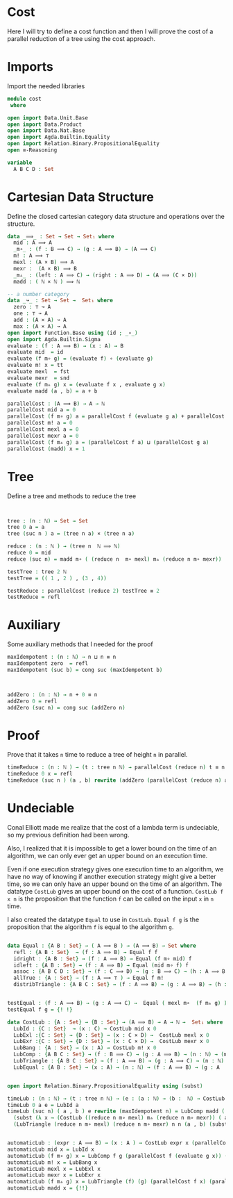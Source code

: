 # Cost

Here I will try to define a cost function and then I will prove the cost of a parallel reduction of a tree using the cost approach.



# Imports
Import the needed libraries

```agda
module cost
 where

open import Data.Unit.Base
open import Data.Product
open import Data.Nat.Base
open import Agda.Builtin.Equality
open import Relation.Binary.PropositionalEquality
open ≡-Reasoning

variable
  A B C D : Set
```
# Cartesian Data Structure

Define the closed cartesian category data structure and operations over the structure.
```agda
data _⟹_ : Set → Set → Set₁ where
  mid : A ⟹ A
  _m∘_ : (f : B ⟹ C) → (g : A ⟹ B) → (A ⟹ C)
  m! : A ⟹ ⊤
  mexl : (A × B) ⟹ A
  mexr :  (A × B) ⟹ B
  _m▵_ : (left : A ⟹ C) → (right : A ⟹ D) → (A ⟹ (C × D))
  madd : ( ℕ × ℕ ) ⟹ ℕ

-- a number category
data _↝_ : Set → Set →  Set₁ where
  zero : ⊤ ↝ A
  one : ⊤ ↝ A
  add : (A × A) ↝ A
  max : (A × A) ↝ A
open import Function.Base using (id ; _∘_)
open import Agda.Builtin.Sigma
evaluate : (f : A ⟹ B) → (x : A) → B
evaluate mid  = id
evaluate (f m∘ g) = (evaluate f) ∘ (evaluate g)
evaluate m! x = tt
evaluate mexl  = fst
evaluate mexr  = snd
evaluate (f m▵ g) x = (evaluate f x , evaluate g x)
evaluate madd (a , b) = a + b

parallelCost : (A ⟹ B) → A → ℕ
parallelCost mid a = 0
parallelCost (f m∘ g) a = parallelCost f (evaluate g a) + parallelCost g a
parallelCost m! a = 0
parallelCost mexl a = 0
parallelCost mexr a = 0
parallelCost (f m▵ g) a = (parallelCost f a) ⊔ (parallelCost g a)
parallelCost (madd) x = 1


```

# Tree
Define a tree and methods to reduce the tree

```agda


tree : (n : ℕ) → Set → Set
tree 0 a = a
tree (suc n ) a = (tree n a) × (tree n a)

reduce : (n : ℕ ) → (tree n  ℕ ⟹ ℕ)
reduce 0 = mid
reduce (suc n) = madd m∘ ( (reduce n  m∘ mexl) m▵ (reduce n m∘ mexr))

testTree : tree 2 ℕ
testTree = (( 1 , 2 ) , (3 , 4))

testReduce : parallelCost (reduce 2) testTree ≡ 2
testReduce = refl
```
# Auxiliary
Some auxiliary methods that I needed for the proof

```agda
maxIdempotent : (n : ℕ) → n ⊔ n ≡ n
maxIdempotent zero  = refl
maxIdempotent (suc b) = cong suc (maxIdempotent b)



addZero : (n : ℕ) → n + 0 ≡ n
addZero 0 = refl
addZero (suc n) = cong suc (addZero n)
```

# Proof
Prove that it takes `n` time to reduce a tree of height `n` in parallel.
```agda
timeReduce : (n : ℕ ) → (t : tree n ℕ) → parallelCost (reduce n) t ≡ n
timeReduce 0 x = refl
timeReduce (suc n ) (a , b) rewrite (addZero (parallelCost (reduce n) a)) | (addZero (parallelCost (reduce n ) a )) | (addZero (parallelCost (reduce n) b)) | (timeReduce n a) | (timeReduce n b) | (maxIdempotent n) = refl
```


# Undeciable

Conal Elliott made me realize that the cost of a lambda term is undeciable, so my previous definition had been wrong.


Also, I realized that it is impossible to get a lower bound on the time of an algorithm, we can only ever get an upper bound on an execution time.

Even if one execution strategy gives one execution time to an algorithm, we have no way of knowing if another execution strategy might give a better time, so we can only
have an upper bound on the time of an algorithm. The datatype `CostLub` gives an upper bound on the cost of a function. `CostLub f x n` is the proposition that the function `f`
can be called on the input `x` in `n` time.

I also created the datatype `Equal` to use in `CostLub`. `Equal f g` is the proposition that the algorithm `f` is equal to the algorithm `g`.


```agda

data Equal : {A B : Set} → ( A ⟹ B ) → (A ⟹ B) → Set where
  refl : {A B : Set}  → (f : A ⟹ B) → Equal f f
  idright : {A B : Set} → (f : A ⟹ B) → Equal (f m∘ mid) f
  idleft : {A B : Set} → (f : A ⟹ B) → Equal (mid m∘ f) f
  assoc : {A B C D : Set} → (f : C ⟹ D) → (g : B ⟹ C) → (h : A ⟹ B) → Equal (f m∘ (g m∘ h)) ((f m∘ g) m∘ h)
  allTrue : {A : Set} → (f : A ⟹ ⊤ ) → Equal f m!
  distribTriangle : {A B C : Set} → (f : A ⟹ B) → (g : A ⟹ B) → (h : A ⟹ C) → (k : A ⟹ C) → (Equal f g) → (Equal k h) → Equal (f m▵  k) (g m▵ h)


testEqual : (f : A ⟹ B) → (g : A ⟹ C) →  Equal ( mexl m∘  (f m▵ g) ) f
testEqual f g = {! !}

data CostLub : {A : Set} → {B : Set} → (A ⟹ B) → A → ℕ →  Set₁ where
  LubId : {C : Set}  → (x : C) → CostLub mid x 0
  LubExl :{C : Set} → {D : Set} → (x : C × D) →  CostLub mexl x 0
  LubExr :{C : Set} → {D : Set} → (x : C × D) →  CostLub mexr x 0
  LubBang : {A : Set} → (x : A) → CostLub m! x 0
  LubComp : {A B C : Set} → (f : B ⟹ C) → (g : A ⟹ B) → (n : ℕ) → (m : ℕ) → (a : A)  → (x : CostLub f (evaluate g a) n) → (y : CostLub g a m) → CostLub (f m∘ g) a (n + m)
  LubTriangle : {A B C : Set} → (f : A ⟹ B) → (g : A ⟹ C) → (n : ℕ) → (m : ℕ) → (a : A)  (x : CostLub f a n) → (y : CostLub g a m) → CostLub (f m▵ g) a (n ⊔ m)
  LubEqual : {A B : Set} → (x : A) → (n : ℕ) → (f : A ⟹ B) → (g : A  ⟹ B) → Equal f g → CostLub f x n → CostLub g x n


open import Relation.Binary.PropositionalEquality using (subst)

timeLub : (n : ℕ) → (t : tree n ℕ) → (e : (a : ℕ) → (b :  ℕ) → CostLub madd ( a , b) 1) → CostLub (reduce n) t n
timeLub 0 a e = LubId a
timeLub (suc n) ( a , b ) e rewrite (maxIdempotent n) = LubComp madd ( (reduce n  m∘ mexl) m▵ (reduce n m∘ mexr)) 1 n (a , b) (e (evaluate (reduce n) a) (evaluate (reduce n) b))
  (subst (λ x → (CostLub ((reduce n m∘ mexl) m▵ (reduce n m∘ mexr)) ( a , b ) x)) (maxIdempotent n)
  (LubTriangle (reduce n m∘ mexl) (reduce n m∘ mexr) n n (a , b) (subst (λ x → CostLub (reduce n m∘ mexl) (a , b) x) (addZero n) ( LubComp (reduce n) mexl n 0 ((a , b)) (timeLub n a e) (LubExl ((a , b))))) (subst (λ x → CostLub (reduce n m∘ mexr) (a , b) x) (addZero n) (LubComp (reduce n) mexr n 0 ((a , b)) (timeLub n b e) (LubExr ( (a , b)))))))


automaticLub : (expr : A ⟹ B) → (x : A ) → CostLub expr x (parallelCost expr x)
automaticLub mid x = LubId x
automaticLub (f m∘ g) x = LubComp f g (parallelCost f (evaluate g x)) (parallelCost g x) x (automaticLub f (evaluate g x)) ( automaticLub g x)
automaticLub m! x = LubBang x
automaticLub mexl x = LubExl x
automaticLub mexr x = LubExr x
automaticLub (f m▵ g) x = LubTriangle (f) (g) (parallelCost f x) (parallelCost g x) x (automaticLub f x) (automaticLub g x)
automaticLub madd x = {!!}
```
